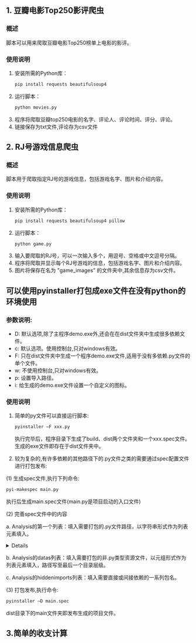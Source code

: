 ## 1. 豆瓣电影Top250影评爬虫

### 概述
脚本可以用来爬取豆瓣电影Top250榜单上电影的影评。

### 使用说明
1. 安装所需的Python库：
   ```bash
   pip install requests beautifulsoup4
2. 运行脚本：
   ```bash
   python movies.py
3. 程序将爬取豆瓣top250电影的名字、评论人、评论时间、评分、评论。
4. 链接保存为txt文件,评论存为csv文件

## 2. RJ号游戏信息爬虫

### 概述
脚本用于爬取指定RJ号的游戏信息，包括游戏名字、图片和介绍内容。

### 使用说明
1. 安装所需的Python库：  
   ```bash
   pip install requests beautifulsoup4 pillow
2. 运行脚本：  
   ```bash
   python game.py
3. 输入要爬取的RJ号，可以一次输入多个，用逗号、空格或中文逗号分隔。  
4. 程序将爬取并显示每个RJ号游戏的信息，包括游戏名字、图片和介绍内容。  
5. 图片将保存在名为 "game_images" 的文件夹中,其余信息存为csv文件。  

## 可以使用pyinstaller打包成exe文件在没有python的环境使用
### 参数说明:
- D: 默认选项,除了主程序demo.exe外,还会在在dist文件夹中生成很多依赖文件。   
- c: 默认选项。使用控制台,只对windows有效。   
- F: 只在dist文件夹中生成一个程序demo.exe文件,适用于没有多依赖.py文件的单个文件。   
- w: 不使用控制台,只对windows有效。      
- p: 设置导入路径。   
- i: 给生成的demo.exe文件设置一个自定义的图标。   
### 使用说明
1. 简单的py文件可以直接运行脚本:
   ```bash 
   pyinstaller –F xxx.py
   ``` 
   执行完毕后，程序目录下生成了build、dist两个文件夹和一个xxx.spec文件。生成的exe文件即存在于dist文件夹中。  

2. 较为复杂的,有许多依赖的其他路径下的.py文件之类的需要通过spec配置文件进行打包发布: 

(1) 生成spec文件,执行下列命令:  

```bash
pyi-makespec main.py
```  

执行后生成main.spec文件(main.py是项目启动的入口文件)
       
(2) 完善spec文件中的内容  

a. Analysis的第一个列表：填入需要打包的.py文件路径，以字符串形式作为列表元素填入。
<details>
注: 填的路径是绝对路径，目录使用双反斜杠避开转义符；

打包操作实质上就是将这些文件直接复制到生成的包中。 
</details>

b. Analysis的datas列表：填入需要打包的非.py类型资源文件，以元组形式作为列表元素填入，路径写至最后一个目录层级。  

c. Analysis的hiddenimports列表：填入需要直接或间接依赖的一系列包名。  

(3) 打包发布,执行命令:   

```bash
pyinstaller –D main.spec
```  
       
dist目录下的main文件夹即发布生成的项目文件。  

## 3.简单的收支计算
